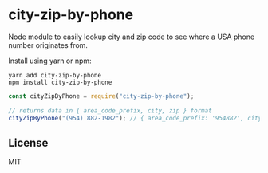 # city-zip-by-phone

Node module to easily lookup city and zip code to see where a USA phone number originates from.

Install using yarn or npm:

    yarn add city-zip-by-phone
    npm install city-zip-by-phone

```javascript
const cityZipByPhone = require("city-zip-by-phone");

// returns data in { area_code_prefix, city, zip } format
cityZipByPhone("(954) 882-1982"); // { area_code_prefix: '954882', city: 'Pompano Beach', zip: '33064' }
```

## License

MIT
